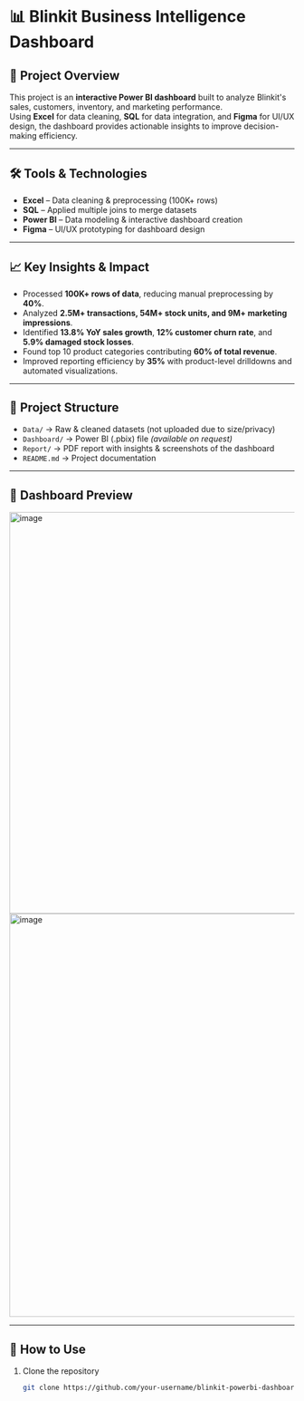 # 📊 Blinkit Business Intelligence Dashboard

## 🔹 Project Overview  
This project is an **interactive Power BI dashboard** built to analyze Blinkit's sales, customers, inventory, and marketing performance.  
Using **Excel** for data cleaning, **SQL** for data integration, and **Figma** for UI/UX design, the dashboard provides actionable insights to improve decision-making efficiency.  

---

## 🛠️ Tools & Technologies  
- **Excel** – Data cleaning & preprocessing (100K+ rows)  
- **SQL** – Applied multiple joins to merge datasets  
- **Power BI** – Data modeling & interactive dashboard creation  
- **Figma** – UI/UX prototyping for dashboard design  

---

## 📈 Key Insights & Impact  
- Processed **100K+ rows of data**, reducing manual preprocessing by **40%**.  
- Analyzed **2.5M+ transactions, 54M+ stock units, and 9M+ marketing impressions**.  
- Identified **13.8% YoY sales growth**, **12% customer churn rate**, and **5.9% damaged stock losses**.  
- Found top 10 product categories contributing **60% of total revenue**.  
- Improved reporting efficiency by **35%** with product-level drilldowns and automated visualizations.  

---

## 📂 Project Structure  
- `Data/` → Raw & cleaned datasets (not uploaded due to size/privacy)  
- `Dashboard/` → Power BI (.pbix) file *(available on request)*  
- `Report/` → PDF report with insights & screenshots of the dashboard  
- `README.md` → Project documentation  

---

## 📸 Dashboard Preview  
<img width="1300" height="709" alt="image" src="https://github.com/user-attachments/assets/5c87782f-5a81-4c6f-83e9-eb8324c0b75d" />
<img width="1295" height="712" alt="image" src="https://github.com/user-attachments/assets/fe093175-ff79-4edd-a339-f0792652a222" />

  

---

## 🚀 How to Use  
1. Clone the repository  
   ```bash
   git clone https://github.com/your-username/blinkit-powerbi-dashboard.git
